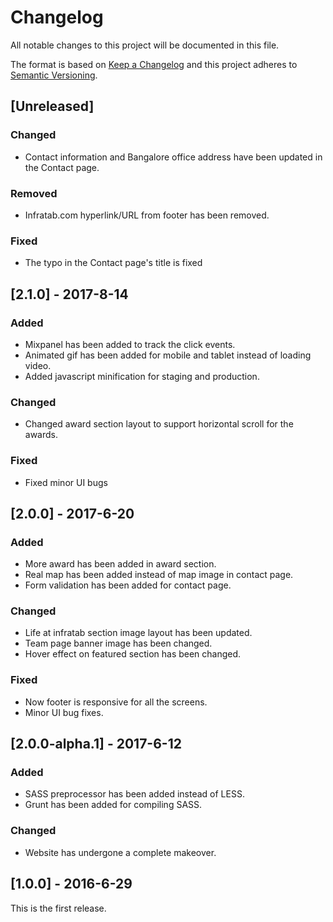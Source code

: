 # Changelog
All notable changes to this project will be documented in this file.

The format is based on [Keep a Changelog](http://keepachangelog.com/) and this project adheres to [Semantic Versioning](http://semver.org/).


## [Unreleased]
### Changed
- Contact information and Bangalore office address have been updated in the Contact page.

### Removed
- Infratab.com hyperlink/URL from footer has been removed.

### Fixed
- The typo in the Contact page's title is fixed

## [2.1.0] - 2017-8-14
### Added
- Mixpanel has been added to track the click events.
- Animated gif has been added for mobile and tablet instead of loading video.
- Added javascript minification for staging and production.

### Changed
- Changed award section layout to support horizontal scroll for the awards.

### Fixed
- Fixed minor UI bugs

## [2.0.0] - 2017-6-20
### Added
- More award has been added in award section.
- Real map has been added instead of map image in contact page.
- Form validation has been added for contact page.

### Changed
- Life at infratab section image layout has been updated.
- Team page banner image has been changed.
- Hover effect on featured section has been changed.

### Fixed
- Now footer is responsive for all the screens.
- Minor UI bug fixes.


## [2.0.0-alpha.1] - 2017-6-12
### Added
- SASS preprocessor has been added instead of LESS.
- Grunt has been added for compiling SASS.

### Changed
- Website has undergone a complete makeover.


## [1.0.0] - 2016-6-29
This is the first release.
